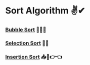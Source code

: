 # Sort Algorithm ✌✔
### [Bubble Sort](https://github.com/AmanDhimanD/CPP/blob/main/Sort/BubbleSort.cpp) 🎯🔘💬
### [Selection Sort](https://github.com/AmanDhimanD/CPP/blob/main/Sort/SelectionSort.cpp) 🔐😉
### [Insertion Sort](https://github.com/AmanDhimanD/CPP/blob/main/Sort/InsertionSort.cpp) 📥🎇👉👈


